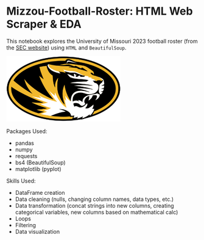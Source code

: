 # Mizzou-Football-Roster: HTML Web Scraper & EDA

This notebook explores the University of Missouri 2023 football roster (from the [SEC website](https://www.secsports.com/roster/football/missouri-tigers)) using `HTML` and `BeautifulSoup`. 

<div>
<img src="Missouri_Tigers_logo.svg.png" width="300"/>
</div>

Packages Used:
- pandas
- numpy
- requests
- bs4 (BeautifulSoup)
- matplotlib (pyplot)

Skills Used:
- DataFrame creation
- Data cleaning (nulls, changing column names, data types, etc.)
- Data transformation (concat strings into new columns, creating categorical variables, new columns based on mathematical calc)
- Loops
- Filtering
- Data visualization
